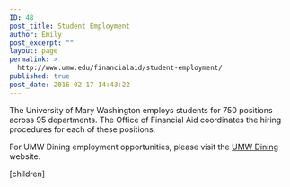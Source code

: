 ```yaml
---
ID: 48
post_title: Student Employment
author: Emily
post_excerpt: ""
layout: page
permalink: >
  http://www.umw.edu/financialaid/student-employment/
published: true
post_date: 2016-02-17 14:43:22
---
```

The University of Mary Washington employs students for 750 positions across 95 departments. The Office of Financial Aid coordinates the hiring procedures for each of these positions.

For UMW Dining employment opportunities, please visit the <a href="http://umwdining.com">UMW Dining</a> website.

[children]